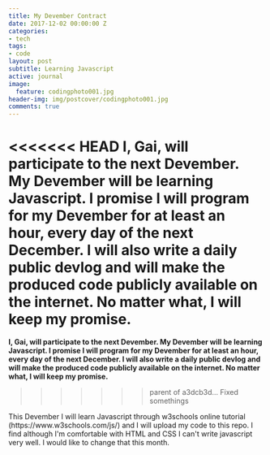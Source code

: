 ```yaml
---
title: My Devember Contract
date: 2017-12-02 00:00:00 Z
categories:
- tech
tags:
- code
layout: post
subtitle: Learning Javascript
active: journal
image:
  feature: codingphoto001.jpg
header-img: img/postcover/codingphoto001.jpg
comments: true
---
```


<<<<<<< HEAD
<b>I, Gai, will participate to the next Devember. My Devember will be learning Javascript. I promise I will program for my Devember for at least an hour, every day of the next December. I will also write a daily public devlog and will make the produced code publicly available on the internet. No matter what, I will keep my promise.</b> 
=======


<b><p>I, Gai, will participate to the next Devember. My Devember will be learning Javascript. I promise I will program for my Devember for at least an hour, every day of the next December. I will also write a daily public devlog and will make the produced code publicly available on the internet. No matter what, I will keep my promise.</p></b> 
>>>>>>> parent of a3dcb3d... Fixed somethings

<p>This Devember I will learn Javascript through w3schools online tutorial (https://www.w3schools.com/js/) and I will upload my code to this repo. I find although I'm comfortable with HTML and CSS I can't write javascript very well. I would like to change that this month.</p>